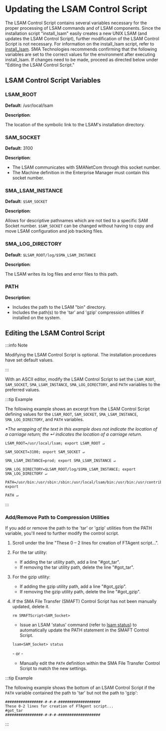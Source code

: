 # Updating the LSAM Control Script

The LSAM Control Script contains several variables necessary for the proper processing of LSAM commands and of LSAM components. Since the installation script "install_lsam" easily creates a new UNIX LSAM (and updates the LSAM Control Script), further modification of the LSAM Control Script is not necessary. For information on the install_lsam script, refer to [install_lsam](/operations/utilities/install-lsam). SMA Technologies recommends confirming that the following variables are set to the correct values for the environment after executing install_lsam. If changes need to be made, proceed as directed below under "Editing the LSAM Control Script."

## LSAM Control Script Variables

### LSAM_ROOT

**Default**: /usr/local/lsam

**Description**:

The location of the symbolic link to the LSAM's installation directory.

### SAM_SOCKET

**Default**: 3100

**Description**:

* The LSAM communicates with SMANetCom through this socket number.
* The Machine definition in the Enterprise Manager must contain this socket number.

### SMA_LSAM_INSTANCE

**Default**: ```$SAM_SOCKET```

**Description**:

Allows for descriptive pathnames which are not tied to a specific SAM Socket number. ```$SAM_SOCKET``` can be changed without having to copy and move LSAM configuration and job tracking files.

### SMA_LOG_DIRECTORY

**Default**: ```$LSAM_ROOT/log/$SMA_LSAM_INSTANCE```

**Description**:

The LSAM writes its log files and error files to this path.

### PATH

**Description**:

* Includes the path to the LSAM "bin" directory.
* Includes the path(s) to the 'tar' and 'gzip' compression utilities if installed on the system.

## Editing the LSAM Control Script

:::info Note

Modifying the LSAM Control Script is optional. The installation procedures have set default values.

:::

With an ASCII editor, modify the LSAM Control Script to set the ```LSAM_ROOT```, ```SAM_SOCKET```, ```SMA_LSAM_INSTANCE```, ```SMA_LOG_DIRECTORY```, and ```PATH``` variables to the preferred values.

:::tip Example

The following example shows an excerpt from the LSAM Control Script defining values for the ```LSAM_ROOT```, ```SAM_SOCKET```, ```SMA_LSAM_INSTANCE```, ```SMA_LOG_DIRECTORY```, and ```PATH``` variables.


*\*The wrapping of the text in this example does not indicate the location of a carriage return; the ↵ indicates the location of a carriage return.*


```
LSAM_ROOT=/usr/local/lsam; export LSAM_ROOT ↵

SAM_SOCKET=3100; export SAM_SOCKET ↵

SMA_LSAM_INSTANCE=prod; export SMA_LSAM_INSTANCE ↵

SMA_LOG_DIRECTORY=$LSAM_ROOT/log/$SMA_LSAM_INSTANCE; export SMA_LOG_DIRECTORY ↵

PATH=/usr/bin:/usr/sbin:/sbin:/usr/local/lsam/bin:/usr/bin:/usr/contrib/bin; export

PATH ↵
```

:::

### Add/Remove Path to Compression Utilities

If you add or remove the path to the 'tar' or 'gzip' utilities from the PATH variable, you'll need to further modify the control script.

1. Scroll under the line "These 0 – 2 lines for creation of FTAgent script...".
2. For the tar utility:
    * If adding the tar utility path, add a line "#got_tar".
    * If removing the tar utility path, delete the line "#got_tar".
3. For the gzip utility:
    * If adding the gzip utility path, add a line "#got_gzip".
    * If removing the gzip utility path, delete the line "#got_gzip".
4. If the SMA File Transfer (SMAFT) Control Script has not been manually updated, delete it.

    ```rm SMAFTScript<SAM_Socket>```

    * Issue an LSAM 'status' command (refer to [lsam status](/operations/unix-lsam-commands#lsam-status)) to automatically update the PATH statement in the SMAFT Control Script.

    ```lsam<SAM_Socket> status```

    \- or -

    * Manually edit the ```PATH``` definition within the SMA File Transfer Control Script to match the new settings.


:::tip Example

The following example shows the bottom of an LSAM Control Script if the ```PATH``` variable contained the path to 'tar' but not the path to 'gzip':

```
#################-#-#-#-###################
These 0-2 lines for creation of FTAgent script...
#got_tar
#################-#-#-#-###################
```

:::